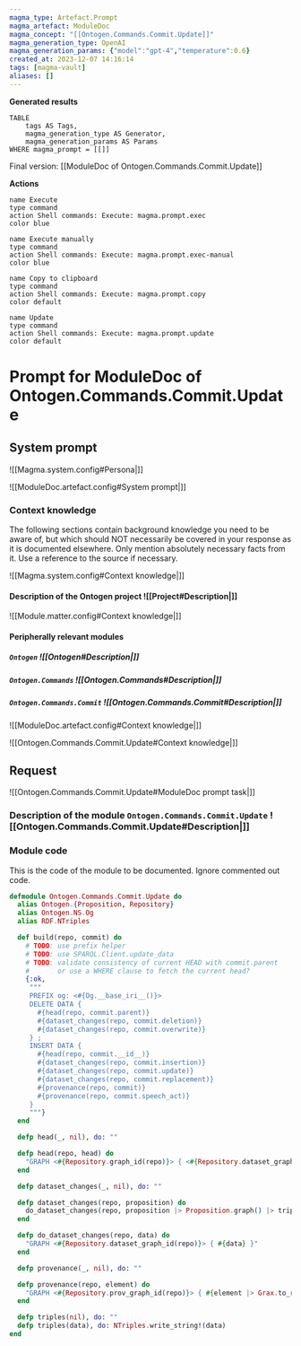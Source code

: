 ```yaml
---
magma_type: Artefact.Prompt
magma_artefact: ModuleDoc
magma_concept: "[[Ontogen.Commands.Commit.Update]]"
magma_generation_type: OpenAI
magma_generation_params: {"model":"gpt-4","temperature":0.6}
created_at: 2023-12-07 14:16:14
tags: [magma-vault]
aliases: []
---
```


**Generated results**

```dataview
TABLE
	tags AS Tags,
	magma_generation_type AS Generator,
	magma_generation_params AS Params
WHERE magma_prompt = [[]]
```

Final version: [[ModuleDoc of Ontogen.Commands.Commit.Update]]

**Actions**

```button
name Execute
type command
action Shell commands: Execute: magma.prompt.exec
color blue
```
```button
name Execute manually
type command
action Shell commands: Execute: magma.prompt.exec-manual
color blue
```
```button
name Copy to clipboard
type command
action Shell commands: Execute: magma.prompt.copy
color default
```
```button
name Update
type command
action Shell commands: Execute: magma.prompt.update
color default
```

# Prompt for ModuleDoc of Ontogen.Commands.Commit.Update

## System prompt

![[Magma.system.config#Persona|]]

![[ModuleDoc.artefact.config#System prompt|]]

### Context knowledge

The following sections contain background knowledge you need to be aware of, but which should NOT necessarily be covered in your response as it is documented elsewhere. Only mention absolutely necessary facts from it. Use a reference to the source if necessary.

![[Magma.system.config#Context knowledge|]]

#### Description of the Ontogen project ![[Project#Description|]]

![[Module.matter.config#Context knowledge|]]

#### Peripherally relevant modules

##### `Ontogen` ![[Ontogen#Description|]]

##### `Ontogen.Commands` ![[Ontogen.Commands#Description|]]

##### `Ontogen.Commands.Commit` ![[Ontogen.Commands.Commit#Description|]]

![[ModuleDoc.artefact.config#Context knowledge|]]

![[Ontogen.Commands.Commit.Update#Context knowledge|]]


## Request

![[Ontogen.Commands.Commit.Update#ModuleDoc prompt task|]]

### Description of the module `Ontogen.Commands.Commit.Update` ![[Ontogen.Commands.Commit.Update#Description|]]

### Module code

This is the code of the module to be documented. Ignore commented out code.

```elixir
defmodule Ontogen.Commands.Commit.Update do
  alias Ontogen.{Proposition, Repository}
  alias Ontogen.NS.Og
  alias RDF.NTriples

  def build(repo, commit) do
    # TODO: use prefix helper
    # TODO: use SPARQL.Client.update_data
    # TODO: validate consistency of current HEAD with commit.parent
    #       or use a WHERE clause to fetch the current head?
    {:ok,
     """
     PREFIX og: <#{Og.__base_iri__()}>
     DELETE DATA {
       #{head(repo, commit.parent)}
       #{dataset_changes(repo, commit.deletion)}
       #{dataset_changes(repo, commit.overwrite)}
     } ;
     INSERT DATA {
       #{head(repo, commit.__id__)}
       #{dataset_changes(repo, commit.insertion)}
       #{dataset_changes(repo, commit.update)}
       #{dataset_changes(repo, commit.replacement)}
       #{provenance(repo, commit)}
       #{provenance(repo, commit.speech_act)}
     }
     """}
  end

  defp head(_, nil), do: ""

  defp head(repo, head) do
    "GRAPH <#{Repository.graph_id(repo)}> { <#{Repository.dataset_graph_id(repo)}> og:head <#{head}> }"
  end

  defp dataset_changes(_, nil), do: ""

  defp dataset_changes(repo, proposition) do
    do_dataset_changes(repo, proposition |> Proposition.graph() |> triples())
  end

  defp do_dataset_changes(repo, data) do
    "GRAPH <#{Repository.dataset_graph_id(repo)}> { #{data} }"
  end

  defp provenance(_, nil), do: ""

  defp provenance(repo, element) do
    "GRAPH <#{Repository.prov_graph_id(repo)}> { #{element |> Grax.to_rdf!() |> triples()} }"
  end

  defp triples(nil), do: ""
  defp triples(data), do: NTriples.write_string!(data)
end

```
